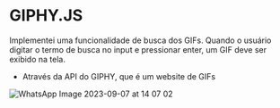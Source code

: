 # GIPHY.JS

Implementei uma funcionalidade de busca dos GIFs. Quando o usuário digitar o termo de busca no input e pressionar enter, um GIF deve ser exibido na tela.
- Através da API do GIPHY, que é um website de GIFs
 
![WhatsApp Image 2023-09-07 at 14 07 02](https://github.com/B00rges/GIPHY.JS/assets/123204710/57d59d5b-3833-40a0-8807-1271dbf9bed9)

